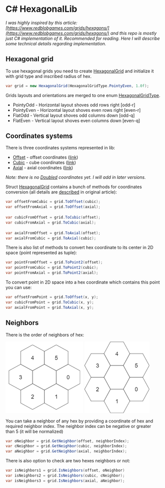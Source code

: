 # C# HexagonalLib
 
_I was highly inspired by this article: [https://www.redblobgames.com/grids/hexagons/](https://www.redblobgames.com/grids/hexagons/) and this repo is mostly just C# implementation of it. Recommended for reading. Here I will describe some technical details regarding implementation._
 
## Hexagonal grid
 
To use hexagonal grids you need to create [HexagonalGrid](src/HexagonalLib/HexagonalGrid.cs) and initialize it with grid type and inscribed radius of hex. 
 
```C#
var grid = new HexagonalGrid(HexagonalGridType.PointyEven, 1.0f);
```
 
Grids layouts and orientations are merged to one enum [HexagonalGridType](src/HexagonalLib/HexagonalGridType.cs).
 
*   PointyOdd - Horizontal layout shoves odd rows right [odd-r]
*   PointyEven - Horizontal layout shoves even rows right [even-r]
*   FlatOdd - Vertical layout shoves odd columns down [odd-q]
*   FlatEven - Vertical layout shoves even columns down [even-q]
 
 
## Coordinates systems
 
There is three coordinates systems represented in lib:
 
*   [Offset](src/HexagonalLib/Coordinates/Offset.cs) - offset coordinates ([link](https://www.redblobgames.com/grids/hexagons/#coordinates-offset))
*   [Cubic](src/HexagonalLib/Coordinates/Cubic.cs) - cube coordinates ([link](https://www.redblobgames.com/grids/hexagons/#coordinates-cube))
*   [Axial](src/HexagonalLib/Coordinates/Axial.cs) -  axial coordinates ([link](https://www.redblobgames.com/grids/hexagons/#coordinates-axial))
 
_Note: there is no [Doubled](https://www.redblobgames.com/grids/hexagons/#coordinates-doubled) coordinates yet. I will add in later versions._
 
 
Struct [HexagonalGrid](src/HexagonalLib/HexagonalGrid.cs) contains a bunch of methods for coordinates conversion (all details are [described](https://www.redblobgames.com/grids/hexagons/#conversions) in original article):
 
```C#
var offsetFromCubic = grid.ToOffset(cubic);
var offsetFromAxial = grid.ToOffset(axial);
 
var cubicFromOffset = grid.ToCubic(offset);
var cubicFromAxial = grid.ToCubic(axial);
 
var axialFromOffset = grid.ToAxial(offset);
var axialFromCubic = grid.ToAxial(cubic);
```
 
There is also list of methods to convert hex coordinate to its center in 2D space (point represented as tuple):
 
```C#
var pointFromOffset = grid.ToPoint2(offset);
var pointFromCubic = grid.ToPoint2(cubic);
var pointFromAxial = grid.ToPoint2(axial);
```
 
To convert point in 2D space into a hex coordinate which contains this point you can use:
 
```C#
var offsetFromPoint = grid.ToOffset(x, y);
var cubicFromPoint = grid.ToCubic(x, y);
var axialFromPoint = grid.ToAxial(x, y);
```
 
## Neighbors
 
There is the order of neighbors of hex:
 
![](img/even-neighbors-order.png)
![](img/flat-neighbors-order.png)
 
You can take a neighbor of any hex by providing a coordinate of hex and required neighbor index. The neighbor index can be negative or greater than 5 (it will be normalized)
 
```C#
var oNeighbor = grid.GetNeighbor(offset, neighborIndex);
var cNeighbor = grid.GetNeighbor(cubic, neighborIndex);
var aNeighbor = grid.GetNeighbor(axial, neighborIndex);
```
 
There is also option to check are two hexes neighbors or not:
 
```C#
var isNeighbors1 = grid.IsNeighbors(offset, oNeighbor)
var isNeighbors2 = grid.IsNeighbors(cubic, cNeighbor);
var isNeighbors3 = grid.IsNeighbors(axial, aNeighbor);
```
